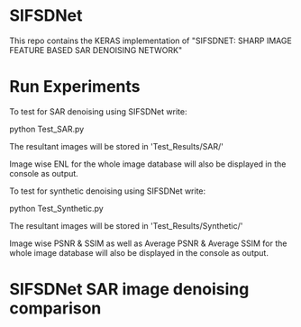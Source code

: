 # SIFSDNet
This repo contains the KERAS implementation of "SIFSDNET: SHARP IMAGE FEATURE BASED SAR DENOISING NETWORK"

# Run Experiments

To test for SAR denoising using SIFSDNet write:

python Test_SAR.py

The resultant images will be stored in 'Test_Results/SAR/'

Image wise ENL for the whole image database will also be displayed in the console as output.

To test for synthetic denoising using SIFSDNet write:

python Test_Synthetic.py

The resultant images will be stored in 'Test_Results/Synthetic/'

Image wise PSNR & SSIM as well as Average PSNR & Average SSIM for the whole image database will also be displayed in the console as output.

# SIFSDNet SAR image denoising comparison
